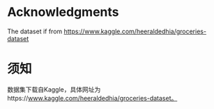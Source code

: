 # **Acknowledgments**

The dataset if from https://www.kaggle.com/heeraldedhia/groceries-dataset

# **须知**

数据集下载自Kaggle，具体网址为https://www.kaggle.com/heeraldedhia/groceries-dataset。

